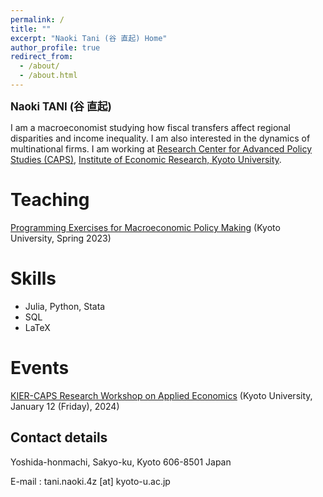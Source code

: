 ```yaml
---
permalink: /
title: ""
excerpt: "Naoki Tani (谷 直起) Home"
author_profile: true
redirect_from: 
  - /about/
  - /about.html
---
```


<p><big><b>Naoki TANI (谷 直起)</b></big></p>

I am a macroeconomist studying how fiscal transfers affect regional disparities and income inequality. I am also interested in the dynamics of multinational firms. I am working at [Research Center for Advanced Policy Studies (CAPS)](https://www.caps.kier.kyoto-u.ac.jp/staff/), [Institute of Economic Research, Kyoto University](https://www.kier.kyoto-u.ac.jp/en/faculty/).

Teaching
=====
<p><a href="https://github.com/Naoki-Tani/programming_lecture_kyoto_univ" target="_blank">Programming Exercises for Macroeconomic Policy Making</a> (Kyoto University, Spring 2023)</p>

Skills
======

  - Julia, Python, Stata
  - SQL
  - LaTeX

Events
=====
<p><a href="https://www.caps.kier.kyoto-u.ac.jp/events/kier-caps-research-workshop-on-applied-economics/" target="_blank">KIER-CAPS Research Workshop on Applied Economics</a> (Kyoto University, January 12 (Friday), 2024)</p>

## Contact details

Yoshida-honmachi, Sakyo-ku, Kyoto
606-8501 Japan

E-mail : tani.naoki.4z [at] kyoto-u.ac.jp
